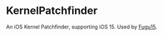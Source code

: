 # KernelPatchfinder

An iOS Kernel Patchfinder, supporting iOS 15. Used by [Fugu15](https://github.com/pinauten/Fugu15).
